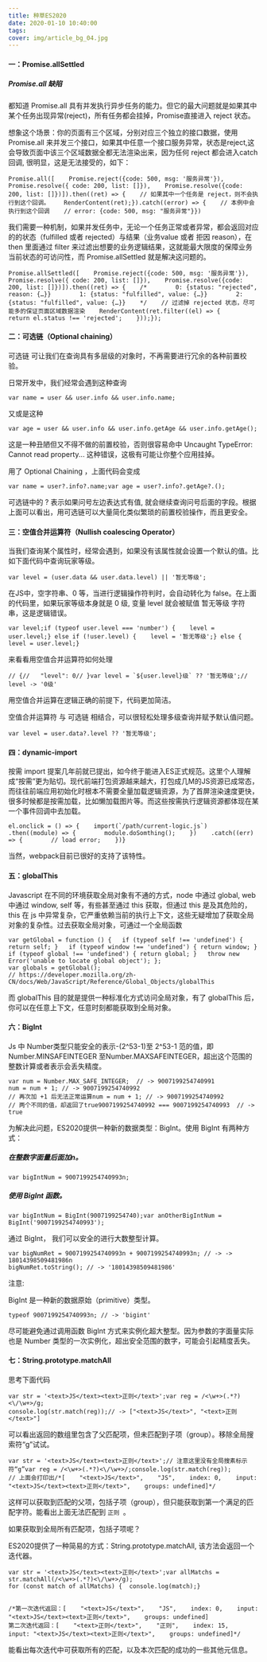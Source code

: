 ```yaml
---
title: 种草ES2020
date: 2020-01-10 10:40:00
tags:
cover: img/article_bg_04.jpg
---
```

#### 一：Promise.allSettled

##### Promise.all 缺陷

都知道 Promise.all 具有并发执行异步任务的能力。但它的最大问题就是如果其中某个任务出现异常(reject)，所有任务都会挂掉，Promise直接进入 reject 状态。

想象这个场景：你的页面有三个区域，分别对应三个独立的接口数据，使用 Promise.all 来并发三个接口，如果其中任意一个接口服务异常，状态是reject,这会导致页面中该三个区域数据全都无法渲染出来，因为任何 reject 都会进入catch回调, 很明显，这是无法接受的，如下：

```
Promise.all([    Promise.reject({code: 500, msg: '服务异常'}),    Promise.resolve({ code: 200, list: []}),    Promise.resolve({code: 200, list: []})]).then((ret) => {    // 如果其中一个任务是 reject，则不会执行到这个回调。    RenderContent(ret);}).catch((error) => {    // 本例中会执行到这个回调    // error: {code: 500, msg: "服务异常"}})
```

我们需要一种机制，如果并发任务中，无论一个任务正常或者异常，都会返回对应的的状态（fulfilled 或者 rejected）与结果（业务value 或者 拒因 reason），在 then 里面通过 filter 来过滤出想要的业务逻辑结果，这就能最大限度的保障业务当前状态的可访问性，而 Promise.allSettled 就是解决这问题的。

```
Promise.allSettled([    Promise.reject({code: 500, msg: '服务异常'}),    Promise.resolve({ code: 200, list: []}),    Promise.resolve({code: 200, list: []})]).then((ret) => {    /*        0: {status: "rejected", reason: {…}}        1: {status: "fulfilled", value: {…}}        2: {status: "fulfilled", value: {…}}    */    // 过滤掉 rejected 状态，尽可能多的保证页面区域数据渲染    RenderContent(ret.filter((el) => {        return el.status !== 'rejected';    }));});
```

#### 二：可选链（Optional chaining）

可选链 可让我们在查询具有多层级的对象时，不再需要进行冗余的各种前置校验。

日常开发中，我们经常会遇到这种查询

```
var name = user && user.info && user.info.name;
```

又或是这种

```
var age = user && user.info && user.info.getAge && user.info.getAge();
```

这是一种丑陋但又不得不做的前置校验，否则很容易命中 Uncaught TypeError: Cannot read property... 这种错误，这极有可能让你整个应用挂掉。

用了 Optional Chaining ，上面代码会变成

```
var name = user?.info?.name;var age = user?.info?.getAge?.();
```

可选链中的 ? 表示如果问号左边表达式有值, 就会继续查询问号后面的字段。根据上面可以看出，用可选链可以大量简化类似繁琐的前置校验操作，而且更安全。

#### 三：空值合并运算符（Nullish coalescing Operator）

当我们查询某个属性时，经常会遇到，如果没有该属性就会设置一个默认的值。比如下面代码中查询玩家等级。

```
var level = (user.data && user.data.level) || '暂无等级';
```

在JS中，空字符串、0 等，当进行逻辑操作符判时，会自动转化为 false。在上面的代码里，如果玩家等级本身就是 0 级, 变量 level 就会被赋值 暂无等级 字符串，这是逻辑错误。

```
var level;if (typeof user.level === 'number') {    level = user.level;} else if (!user.level) {    level = '暂无等级';} else {    level = user.level;}
```

来看看用空值合并运算符如何处理

```
// {//   "level": 0// }var level = `${user.level}级` ?? '暂无等级';// level -> '0级'
```

用空值合并运算在逻辑正确的前提下，代码更加简洁。

空值合并运算符 与 可选链 相结合，可以很轻松处理多级查询并赋予默认值问题。

```
var level = user.data?.level ?? '暂无等级';
```

#### 四：dynamic-import

按需 import 提案几年前就已提出，如今终于能进入ES正式规范。这里个人理解成“按需”更为贴切。现代前端打包资源越来越大，打包成几M的JS资源已成常态，而往往前端应用初始化时根本不需要全量加载逻辑资源，为了首屏渲染速度更快，很多时候都是按需加载，比如懒加载图片等。而这些按需执行逻辑资源都体现在某一个事件回调中去加载。

```
el.onclick = () => {    import(`/path/current-logic.js`)    .then((module) => {        module.doSomthing();    })    .catch((err) => {        // load error;    })}
```

当然，webpack目前已很好的支持了该特性。

#### 五：globalThis

Javascript 在不同的环境获取全局对象有不通的方式，node 中通过 global, web中通过 window, self 等，有些甚至通过 this 获取，但通过 this 是及其危险的，this 在 js 中异常复杂，它严重依赖当前的执行上下文，这些无疑增加了获取全局对象的复杂性。过去获取全局对象，可通过一个全局函数

```
var getGlobal = function () {   if (typeof self !== 'undefined') { return self; }   if (typeof window !== 'undefined') { return window; }   if (typeof global !== 'undefined') { return global; }   throw new Error('unable to locate global object'); }; 
var globals = getGlobal(); 
// https://developer.mozilla.org/zh-CN/docs/Web/JavaScript/Reference/Global_Objects/globalThis
```

而 globalThis 目的就是提供一种标准化方式访问全局对象，有了 globalThis 后，你可以在任意上下文，任意时刻都能获取到全局对象。

#### 六：BigInt

Js 中 Number类型只能安全的表示-(2^53-1)至 2^53-1 范的值，即Number.MINSAFEINTEGER 至Number.MAXSAFEINTEGER，超出这个范围的整数计算或者表示会丢失精度。

```
var num = Number.MAX_SAFE_INTEGER;  // -> 9007199254740991
num = num + 1; // -> 9007199254740992
// 再次加 +1 后无法正常运算num = num + 1; // -> 9007199254740992
// 两个不同的值，却返回了true9007199254740992 === 9007199254740993  // -> true
```

为解决此问题，ES2020提供一种新的数据类型：BigInt。使用 BigInt 有两种方式：

##### 在整数字面量后面加n。

```
var bigIntNum = 9007199254740993n;
```

##### 使用 BigInt 函数。

```
var bigIntNum = BigInt(9007199254740);var anOtherBigIntNum = BigInt('9007199254740993');
```

通过 BigInt， 我们可以安全的进行大数整型计算。

```
var bigNumRet = 9007199254740993n + 9007199254740993n; // -> -> 18014398509481986n
bigNumRet.toString(); // -> '18014398509481986'
```

注意:

BigInt 是一种新的数据原始（primitive）类型。

```
typeof 9007199254740993n; // -> 'bigint'
```

尽可能避免通过调用函数 BigInt 方式来实例化超大整型。因为参数的字面量实际也是 Number 类型的一次实例化，超出安全范围的数字，可能会引起精度丢失。

#### 七：String.prototype.matchAll

思考下面代码

```
var str = '<text>JS</text><text>正则</text>';var reg = /<\w+>(.*?)<\/\w+>/g;
console.log(str.match(reg));// -> ["<text>JS</text>", "<text>正则</text>"]
```

可以看出返回的数组里包含了父匹配项，但未匹配到子项（group）。移除全局搜索符“g”试试。

```
var str = '<text>JS</text><text>正则</text>';// 注意这里没有全局搜素标示符“g”var reg = /<\w+>(.*?)<\/\w+>/;console.log(str.match(reg));
// 上面会打印出/*[    "<text>JS</text>",    "JS",    index: 0,    input:    "<text>JS</text><text>正则</text>",    groups: undefined]*/
```

这样可以获取到匹配的父项，包括子项（group），但只能获取到第一个满足的匹配字符。能看出上面无法匹配到 ``正则 ``。

如果获取到全局所有匹配项，包括子项呢？

ES2020提供了一种简易的方式：String.prototype.matchAll, 该方法会返回一个迭代器。

```
var str = '<text>JS</text><text>正则</text>';var allMatchs = str.matchAll(/<\w+>(.*?)<\/\w+>/g);
for (const match of allMatchs) {  console.log(match);}


/*第一次迭代返回：[    "<text>JS</text>",    "JS",    index: 0,    input: "<text>JS</text><text>正则</text>",    groups: undefined]
第二次迭代返回：[    "<text>正则</text>",    "正则",    index: 15,    input: "<text>JS</text><text>正则</text>",    groups: undefined]*/
```

能看出每次迭代中可获取所有的匹配，以及本次匹配的成功的一些其他元信息。